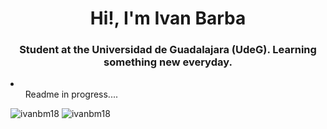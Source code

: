 <h1 align="center">Hi!, I'm Ivan Barba</h1>
<h3 align="center">Student at the Universidad de Guadalajara (UdeG). Learning something new everyday.</h3>
<li>
  <ul>Readme in progress....</ul>
</li>

<div display="flex"> 
  <img flex="2" display="inline-block" src="https://github-readme-stats.vercel.app/api?username=ivanbm18&show_icons=true&locale=en" alt="ivanbm18" />
  <img flex="2" display="inline-block" src="https://github-readme-stats.vercel.app/api/top-langs?username=ivanbm18&show_icons=true&locale=en&layout=compact" alt="ivanbm18" />
</div>


